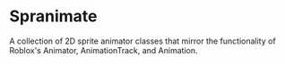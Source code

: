 # Spranimate
A collection of 2D sprite animator classes that mirror the functionality of Roblox's Animator, AnimationTrack, and Animation.
